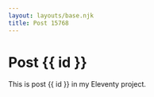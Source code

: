 ```yaml
---
layout: layouts/base.njk
title: Post 15768
---
```


# Post {{ id }}

This is post {{ id }} in my Eleventy project.
